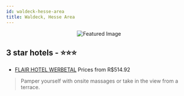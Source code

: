 ```yaml
---
id: waldeck-hesse-area
title: Waldeck, Hesse Area
---
```


<center><img src="https://i.travelapi.com/hotels/31000000/30940000/30934600/30934506/c1e105ab_z.jpg" alt="Featured Image" /></center>


##  3 star hotels - ⭐️⭐️⭐️

-    [FLAIR HOTEL WERBETAL](https://us.hurb.com/hotels/waldeck/flair-hotel-werbetal-JNP-JP580573?cmp=18055) Prices from R$514.92
   > Pamper yourself with onsite massages or take in the view from a terrace.
